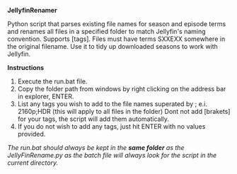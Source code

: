 **JellyfinRenamer**

Python script that parses existing file names for season and episode terms and renames all files in a specified folder to match Jellyfin's naming convention. Supports [tags]. Files must have terms SXXEXX somewhere in the original filename. Use it to tidy up downloaded seasons to work with Jellyfin.

**Instructions**
1. Execute the run.bat file.
2. Copy the folder path from windows by right clicking on the address bar in explorer, ENTER.
3. List any tags you wish to add to the file names superated by ; e.i. 2160p;HDR (this will apply to all files in the folder) Dont not add [brakets] for your tags, the script will add them automatically.
4. If you do not wish to add any tags, just hit ENTER with no values provided.

*The run.bat should always be kept in the* ***same folder*** *as the JellyFinRename.py as the batch file will always look for the script in the current directory.*
